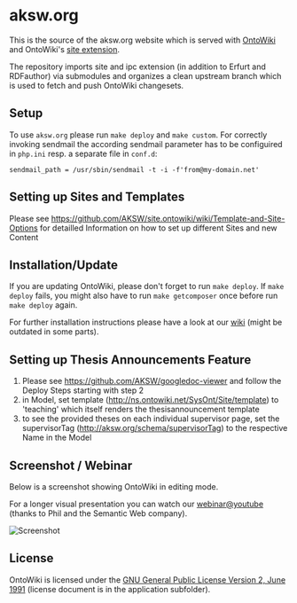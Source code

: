 # aksw.org

This is the source of the aksw.org website which is served
with [OntoWiki](http://ontowiki.net) and OntoWiki's [site
extension](https://github.com/AKSW/site.ontowiki).

The repository imports site and ipc extension (in addition to Erfurt and
RDFauthor) via submodules and organizes a clean upstream branch which is
used to fetch and push OntoWiki changesets.

## Setup

To use `aksw.org` please run `make deploy` and `make custom`.
For correctly invoking sendmail the according sendmail parameter has to be configuired in `php.ini` resp. a separate file in `conf.d`:

    sendmail_path = /usr/sbin/sendmail -t -i -f'from@my-domain.net'

## Setting up Sites and Templates

Please see https://github.com/AKSW/site.ontowiki/wiki/Template-and-Site-Options for detailled Information
on how to set up different Sites and new Content

## Installation/Update

If you are updating OntoWiki, please don't forget to run `make deploy`.
If `make deploy` fails, you might also have to run `make getcomposer` once before run `make deploy` again.

For further installation instructions please have a look at our [wiki](https://github.com/AKSW/OntoWiki/wiki/GetOntowikiUsers) (might be outdated in some parts).

## Setting up Thesis Announcements Feature

1. Please see https://github.com/AKSW/googledoc-viewer and follow the Deploy Steps starting with step 2
2. in Model, set template (http://ns.ontowiki.net/SysOnt/Site/template) to 'teaching' which itself renders the thesisannouncement template
3. to see the provided theses on each individual supervisor page, set the supervisorTag (http://aksw.org/schema/supervisorTag) to the respective Name in the Model

## Screenshot / Webinar
Below is a screenshot showing OntoWiki in editing mode.

For a longer visual presentation you can watch our [webinar@youtube](http://www.youtube.com/watch?v=vP1UDKeZsQk)
(thanks to Phil and the Semantic Web company).

![Screenshot](http://lh4.ggpht.com/-kXpKMqBBCIU/Tpx45SUaItI/AAAAAAAAA9w/aPYaNQjcpvo/s800/ontowiki.png)

## License

OntoWiki is licensed under the [GNU General Public License Version 2, June 1991](http://www.gnu.org/licenses/gpl-2.0.txt) (license document is in the application subfolder).
